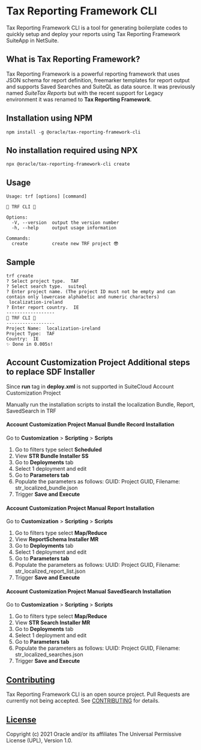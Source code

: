 # Tax Reporting Framework CLI
Tax Reporting Framework CLI is a tool for generating boilerplate codes to quickly setup and deploy your reports using Tax Reporting Framework SuiteApp in NetSuite.

## What is Tax Reporting Framework?
Tax Reporting Framework is a powerful reporting framework that uses JSON schema for report definition, freemarker templates for report output and supports Saved Searches and SuiteQL as data source. It was previously named *SuiteTax Reports* but with the recent support for Legacy environment it was renamed to **Tax Reporting Framework**. 

## Installation using NPM
```
npm install -g @oracle/tax-reporting-framework-cli
```
## No installation required using NPX
```
npx @oracle/tax-reporting-framework-cli create
```

## Usage
```
Usage: trf [options] [command]

🚀 TRF CLI 🚀

Options:
  -V, --version  output the version number
  -h, --help     output usage information

Commands:
  create         create new TRF project 😎
```

## Sample
```
trf create
? Select project type.  TAF
? Select search type.  suiteql
? Enter project name. (The project ID must not be empty and can contain only lowercase alphabetic and numeric characters)
 localization-ireland
? Enter report country.  IE
------------------
🚀 TRF CLI 🚀
------------------
Project Name:  localization-ireland
Project Type:  TAF
Country:  IE
✨ Done in 0.005s!
```
## Account Customization Project Additional steps to replace SDF Installer
Since **run** tag in **deploy.xml** is not supported in SuiteCloud Account Customization Project

Manually run the installation scripts to install the localization Bundle, Report, SavedSearch in TRF

#### Account Customization Project Manual Bundle Record Installation
Go to **Customization** > **Scripting** > **Scripts**  

1. Go to filters type select **Scheduled** 
2. View **STR Bundle Installer SS**
3. Go to **Deployments** tab
4. Select 1 deployment and edit
5. Go to **Parameters tab**
6. Populate the parameters as follows: GUID: Project GUID, Filename: str_localized_bundle.json
7. Trigger **Save and Execute**

#### Account Customization Project Manual Report Installation
Go to **Customization** > **Scripting** > **Scripts**  

1. Go to filters type select **Map/Reduce** 
2. View **ReportSchema Installer MR**
3. Go to **Deployments** tab
4. Select 1 deployment and edit
5. Go to **Parameters tab**
6. Populate the parameters as follows: UUID: Project GUID, Filename: str_localized_report_list.json
7. Trigger **Save and Execute**

#### Account Customization Project Manual SavedSearch Installation
Go to **Customization** > **Scripting** > **Scripts**  

1. Go to filters type select **Map/Reduce** 
2. View **STR Search Installer MR**
3. Go to **Deployments** tab
4. Select 1 deployment and edit
5. Go to **Parameters tab**
6. Populate the parameters as follows: UUID: Project GUID, Filename: str_localized_searches.json
7. Trigger **Save and Execute**

## [Contributing](./CONTRIBUTING.MD)
Tax Reporting Framework CLI is an open source project. Pull Requests are currently not being accepted. See [CONTRIBUTING](./CONTRIBUTING.md) for details.

## [License](./LICENSE.txt)
Copyright (c) 2021 Oracle and/or its affiliates The Universal Permissive License (UPL), Version 1.0.
